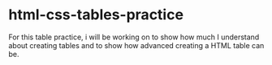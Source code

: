 # html-css-tables-practice

For this table practice, i will be working on to show how much I understand about creating tables and to show how advanced creating a HTML table can be. 

